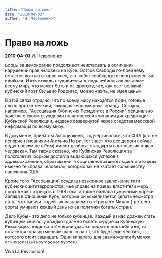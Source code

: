 ```yaml
---
title: "Право на ложь"
date: "2010-04-03"
author: "И. Червоненко"
---
```


# Право на ложь

**2010-04-03** И. Червоненко

Борцы за демократию продолжают неиствовать в обличении нарушений прав человека на Кубе. Остров Свободы по-прежнему остается костью в горле всех, кто любит свободные и неограниченные прибыли. И это отнюдь неудивительно, ведь кубинцы показывают всему миру, что может быть и по-другому, что, как поет великий кубинский поэт Сильвио Родригес, можно «жить, не имея цены».

В этой связи отрадно, что по всему миру находятся люди, готовые плыть против течения, защищая непопулярную правду. Сегодня, например,  "Ассоциация Кубинских Резидентов в России" официально заявила о своем осуждении политической компании дискредитации Кубинской Революции, недавно развернутой через средства массовой информации по всему миру.

В документе, принятом Ассоциацией,  подчеркивалось, что США (кто не испорчен писаниями Антонио Негри, тот знает, что все дороги сейчас ведут совсем не в Рим) имеют двойные стандарты в отношении «прав человека». Там также сказано, что Кубинская Революция за полстолетия  борьбы достигла выдающихся успехов в здравоохранении, образовании  и социальной защите людей, а это ведь именно те «права человека», которых так не хватает большинству населения США.

Кроме того, "Ассоциация" осудила незаконное заключение пяти кубинских антитеррористов, чье «право на права» властители мира продолжают отрицать с 1998 года, а также назвала циничными упреки Запада в отношении Кубы, которые он осмеливается делать несмотря на то, что тысячи людей так называемого «Третьего Мира» (третьего сорта) умирают каждый день из-за политики богатых стран.

Дело Кубы - это дело не только кубинцев. Каждый из нас должен стать кубинцем сейчас, у каждого должно болеть сердце за Кубинскую Революцию, ведь если Империи удастся подмять под себя и ее, то останется гораздо меньше шансов на то, что будет еще человек, которого стоит защищать. Одни аппараты для размножения бумажек, вечнозеленый круговорот пустоты.

Viva La Revolución!